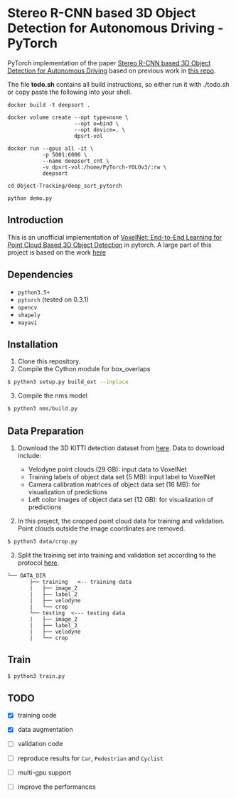 
# Stereo R-CNN based 3D Object Detection for Autonomous Driving - PyTorch

PyTorch implementation of the paper [Stereo R-CNN based 3D Object Detection for Autonomous Driving](https://arxiv.org/abs/1902.09738) based on previous work in [this repo](https://github.com/skyhehe123/VoxelNet-pytorch).

The file **todo.sh** contains all build instructions, so either run it with ./todo.sh or copy paste the following into your shell.
```
docker build -t deepsort .

docker volume create --opt type=none \
                     --opt o=bind \
                     --opt device=. \
                     dpsrt-vol

docker run --gpus all -it \
           -p 5001:6006 \
           --name deepsort_cnt \
           -v dpsrt-vol:/home/PyTorch-YOLOv3/:rw \
           deepsort

cd Object-Tracking/deep_sort_pytorch

python demo.py
```



## Introduction

This is an unofficial implementation of [VoxelNet: End-to-End Learning for Point Cloud Based 3D Object Detection](https://arxiv.org/abs/1711.06396) in pytorch. A large part of this project is based on the work [here](https://github.com/jeasinema/VoxelNet-tensorflow)
## Dependencies
- `python3.5+`
- `pytorch` (tested on 0.3.1)
- `opencv`
- `shapely`
- `mayavi`

## Installation
1. Clone this repository.
2. Compile the Cython module for box_overlaps
```bash
$ python3 setup.py build_ext --inplace
```
3. Compile the nms model
```bash
$ python3 nms/build.py
```


## Data Preparation
1. Download the 3D KITTI detection dataset from [here](http://www.cvlibs.net/datasets/kitti/eval_object.php?obj_benchmark=3d). Data to download include:
    * Velodyne point clouds (29 GB): input data to VoxelNet
    * Training labels of object data set (5 MB): input label to VoxelNet
    * Camera calibration matrices of object data set (16 MB): for visualization of predictions
    * Left color images of object data set (12 GB): for visualization of predictions

2. In this project, the cropped point cloud data for training and validation. Point clouds outside the image coordinates are removed.
```bash
$ python3 data/crop.py
```
3. Split the training set into training and validation set according to the protocol [here](https://xiaozhichen.github.io/files/mv3d/imagesets.tar.gz).
```plain
└── DATA_DIR
       ├── training   <-- training data
       |   ├── image_2
       |   ├── label_2
       |   ├── velodyne
       |   └── crop
       └── testing  <--- testing data
       |   ├── image_2
       |   ├── label_2
       |   ├── velodyne
       |   └── crop
```

## Train

```bash
$ python3 train.py
```

## TODO
- [x] training code
- [x] data augmentation
- [ ] validation code
- [ ] reproduce results for `Car`, `Pedestrian` and `Cyclist`
- [ ] multi-gpu support
- [ ] improve the performances



